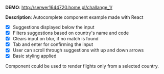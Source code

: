 **DEMO**: http://serwer1644720.home.pl/challange_1/

**Description**: Autocomplete component example made with React

- [x] Suggestions displayed below the input
- [x] Filters suggestions based on country's name and code
- [x] Clears input on blur, if no match is found
- [x] Tab and enter for confirming the input
- [x] User can scroll through suggestions with up and down arrows
- [x] Basic styling applied

Component could be used to render flights only from a selected country.